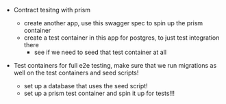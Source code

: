 * Contract tesitng with prism
    * create another app, use this swagger spec to spin up the prism container
    * create a test container in this app for postgres, to just test integration there
        * see if we need to seed that test container at all

* Test containers for full e2e testing, make sure that we run migrations as well on the test containers and seed scripts!
    * set up a database that uses the seed script!
    * set up a prism test container and spin it up for tests!!!

